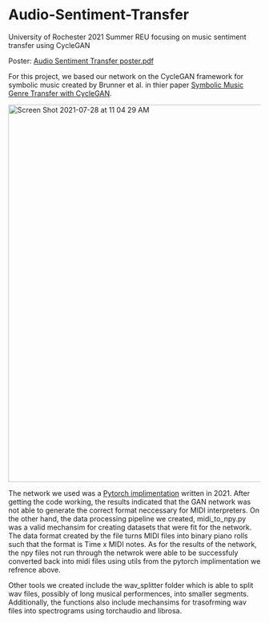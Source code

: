 # Audio-Sentiment-Transfer
University of Rochester 2021 Summer REU focusing on music sentiment transfer using CycleGAN

Poster: [Audio Sentiment Transfer poster.pdf](https://github.com/milesigel/Audio-Sentiment-Transfer/files/6888622/Audio.Sentiment.Transfer.poster.pdf)

For this project, we based our network on the CycleGAN framework for symbolic music created by Brunner et al. in thier paper [Symbolic Music Genre Transfer with CycleGAN](https://arxiv.org/pdf/1809.07575.pdf).

<img width="755" alt="Screen Shot 2021-07-28 at 11 04 29 AM" src="https://user-images.githubusercontent.com/64766743/127357063-3927e768-1eb4-4f91-80db-af7a1fb3b199.png">

The network we used was a [Pytorch implimentation](https://github.com/Asthestarsfalll/Symbolic-Music-Genre-Transfer-with-CycleGAN-for-pytorch) written in 2021. After getting the code working, the results indicated that the GAN network was not able to generate the correct format neccessary for MIDI interpreters. On the other hand, the data processing pipeline we created, midi_to_npy.py was a valid mechansim for creating datasets that were fit for the network. The data format created by the file turns MIDI files into binary piano rolls such that the format is Time x MIDI notes. As for the results of the network, the npy files not run through the netwrok were able to be successfuly converted back into midi files using utils from the pytorch implimentation we refrence above. 

Other tools we created include the wav_splitter folder which is able to split wav files, possibly of long musical performences, into smaller segments. Additionally, the functions also include mechansims for trasofrming wav files into spectrograms using torchaudio and librosa.



